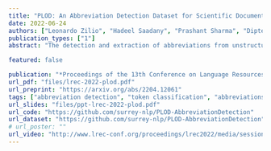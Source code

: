 ```yaml
---
title: "PLOD: An Abbreviation Detection Dataset for Scientific Documents"
date: 2022-06-24
authors: ["Leonardo Zilio", "Hadeel Saadany", "Prashant Sharma", "Diptesh Kanojia", "Constantin Orăsan"]
publication_types: ["1"]
abstract: "The detection and extraction of abbreviations from unstructured texts can help to improve the performance of Natural Language Processing tasks, such as machine translation and information retrieval. However, in terms of publicly available datasets, there is not enough data for training deep-neural-networks-based models to the point of generalising well over data. This paperpresents PLOD, a large-scale dataset for abbreviation detection and extraction that contains 160k+ segments automatically annotated with abbreviations and their long forms. We performed manual validation over a set of instances and a complete automatic validation for this dataset. We then used it to generate several baseline models for detecting abbreviations and long forms. The best models achieved an F1-score of 0.92 for abbreviations and 0.89 for detecting their corresponding long forms. We release this dataset along with our code and all the models publicly in this Github Repository."

featured: false

publication: "*Proceedings of the 13th Conference on Language Resources and Evaluation (LREC 2022)*"
url_pdf: "files/lrec-2022-plod.pdf"
url_preprint: "https://arxiv.org/abs/2204.12061"
tags: ["abbreviation detection", "token classification", "abbreviations", "scientific", "domain-specific", "dataset", "evaluation", "acronym detection"]
url_slides: "files/ppt-lrec-2022-plod.pdf"
url_code: "https://github.com/surrey-nlp/PLOD-AbbreviationDetection"
url_dataset: "https://github.com/surrey-nlp/PLOD-AbbreviationDetection"
# url_poster: ""
url_video: "http://www.lrec-conf.org/proceedings/lrec2022/media/sessions/1059.mp4"
---
```



